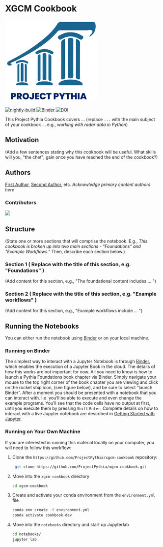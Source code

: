 # XGCM Cookbook

<img src="thumbnail.png" alt="thumbnail" width="300"/>

[![nightly-build](https://github.com/ProjectPythia/xgcm-cookbook/actions/workflows/nightly-build.yaml/badge.svg)](https://github.com/ProjectPythia/xgcm-cookbook/actions/workflows/nightly-build.yaml)
[![Binder](http://binder.projectpythia.org/badge_logo.svg)](http://binder.projectpythia.org/v2/gh/ProjectPythia/xgcm-cookbook/main?labpath=notebooks)
[![DOI](https://zenodo.org/badge/508004390.svg)](https://zenodo.org/badge/latestdoi/508004390)

This Project Pythia Cookbook covers ... (replace `...` with the main subject of your cookbook ... e.g., *working with radar data in Python*)

## Motivation

(Add a few sentences stating why this cookbook will be useful. What skills will you, "the chef", gain once you have reached the end of the cookbook?)

## Authors

[First Author](@first-author), [Second Author](@second-author), etc. *Acknowledge primary content authors here*

### Contributors

<a href="https://github.com/ProjectPythia/xgcm-cookbook/graphs/contributors">
  <img src="https://contrib.rocks/image?repo=ProjectPythia/xgcm-cookbook" />
</a>

## Structure
(State one or more sections that will comprise the notebook. E.g., *This cookbook is broken up into two main sections - "Foundations" and "Example Workflows."* Then, describe each section below.)

### Section 1 ( Replace with the title of this section, e.g. "Foundations" )
(Add content for this section, e.g., "The foundational content includes ... ")

### Section 2 ( Replace with the title of this section, e.g. "Example workflows" )
(Add content for this section, e.g., "Example workflows include ... ")

## Running the Notebooks
You can either run the notebook using [Binder](https://binder.projectpythia.org) or on your local machine.

### Running on Binder

The simplest way to interact with a Jupyter Notebook is through
[Binder](https://binder.projectpythia.org), which enables the execution of a
Jupyter Book in the cloud. The details of how this works are not
important for now. All you need to know is how to launch a Pythia
Foundations book chapter via Binder. Simply navigate your mouse to
the top right corner of the book chapter you are viewing and click
on the rocket ship icon, (see figure below), and be sure to select
“launch Binder”. After a moment you should be presented with a
notebook that you can interact with. I.e. you’ll be able to execute
and even change the example programs. You’ll see that the code cells
have no output at first, until you execute them by pressing
`Shift` `Enter`. Complete details on how to interact with
a live Jupyter notebook are described in [Getting Started with
Jupyter](https://foundations.projectpythia.org/foundations/getting-started-jupyter.html).

### Running on Your Own Machine
If you are interested in running this material locally on your computer, you will need to follow this workflow:

1. Clone the `https://github.com/ProjectPythia/xgcm-cookbook` repository:

   ```bash
    git clone https://github.com/ProjectPythia/xgcm-cookbook.git
    ```  
1. Move into the `xgcm-cookbook` directory
    ```bash
    cd xgcm-cookbook
    ```  
1. Create and activate your conda environment from the `environment.yml` file
    ```bash
    conda env create -f environment.yml
    conda activate cookbook-dev
    ```  
1.  Move into the `notebooks` directory and start up Jupyterlab
    ```bash
    cd notebooks/
    jupyter lab
    ```
